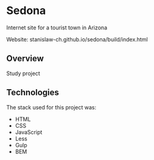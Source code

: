 # Sedona
Internet site for a tourist town in Arizona

Website: stanislaw-ch.github.io/sedona/build/index.html

## Overview
Study project

## Technologies
The stack used for this project was:
- HTML
- CSS
- JavaScript
- Less
- Gulp
- BEM
